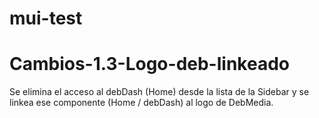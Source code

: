 # mui-test
# Cambios-1.3-Logo-deb-linkeado

Se elimina el acceso al debDash (Home) desde la lista de la Sidebar y se linkea ese componente (Home / debDash) al logo de DebMedia.
